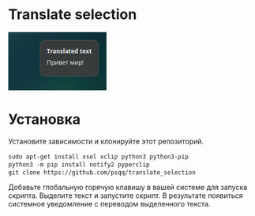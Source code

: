 # Translate selection

![Example](example.png)

# Установка

Установите зависимости и клонируйте этот репозиторий.

```
sudo apt-get install xsel xclip python3 python3-pip
python3 -m pip install notify2 pyperclip
git clone https://github.com/psqq/translate_selection
```

Добавьте глобальную горячую клавишу в вашей системе для запуска скрипта. Выделите текст и запустите скрипт. В результате появиться системное уведомление с переводом выделенного текста.
